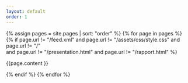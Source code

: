 ```yaml
---
layout: default
order: 1
---
```


{% assign pages = site.pages | sort: "order" %}
{% for page in pages %}
{% if page.url != "/feed.xml" 
and page.url != "/assets/css/style.css" 
and  page.url != "/"  
and page.url != "/presentation.html" and page.url != "/rapport.html" %}

<!-- page.content | markdownify -->
{{page.content }}

{% endif %}
{% endfor %}



 
 
